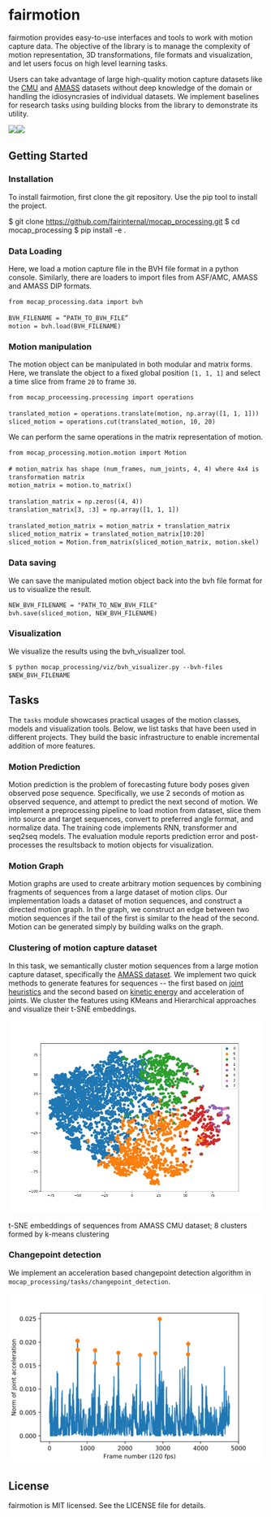 # fairmotion

fairmotion provides easy-to-use interfaces and tools to work with motion capture data. The objective of the library is to manage the complexity of motion representation, 3D transformations, file formats and visualization, and let users focus on high level learning tasks. 

Users can take advantage of large high-quality motion capture datasets like the [CMU](http://mocap.cs.cmu.edu/) and [AMASS](https://amass.is.tue.mpg.de/) datasets without deep knowledge of the domain or handling the idiosyncrasies of individual datasets. We implement baselines for research tasks using building blocks from the library to demonstrate its utility.

<img src="mocap_processing/viz/samples/anim_viz.gif" width="500"><img src="mocap_processing/viz/samples/anim_smpl.gif" width="330">

## Getting Started

### Installation

To install fairmotion, first clone the git repository. Use the pip tool to install the project.

$ git clone https://github.com/fairinternal/mocap_processing.git
$ cd mocap_processing
$ pip install -e .

### Data Loading

Here, we load a motion capture file in the BVH file format in a python console. Similarly, there are loaders to import files from ASF/AMC, AMASS and AMASS DIP formats.
```
from mocap_processing.data import bvh

BVH_FILENAME = “PATH_TO_BVH_FILE”
motion = bvh.load(BVH_FILENAME)
```
### Motion manipulation

The motion object can be manipulated in both modular and matrix forms. Here, we translate the object to a fixed global position `[1, 1, 1]` and select a time slice from frame `20` to frame `30`.
```
from mocap_proceessing.processing import operations

translated_motion = operations.translate(motion, np.array([1, 1, 1]))
sliced_motion = operations.cut(translated_motion, 10, 20)
```
We can perform the same operations in the matrix representation of motion.
```
from mocap_processing.motion.motion import Motion

# motion_matrix has shape (num_frames, num_joints, 4, 4) where 4x4 is transformation matrix
motion_matrix = motion.to_matrix()

translation_matrix = np.zeros((4, 4))
translation_matrix[3, :3] = np.array([1, 1, 1])

translated_motion_matrix = motion_matrix + translation_matrix
sliced_motion_matrix = translated_motion_matrix[10:20]
sliced_motion = Motion.from_matrix(sliced_motion_matrix, motion.skel)
```
### Data saving

We can save the manipulated motion object back into the bvh file format for us to visualize the result.
```
NEW_BVH_FILENAME = "PATH_TO_NEW_BVH_FILE"
bvh.save(sliced_motion, NEW_BVH_FILENAME)
```
### Visualization

We visualize the results using the bvh_visualizer tool.
```
$ python mocap_processing/viz/bvh_visualizer.py --bvh-files $NEW_BVH_FILENAME
```

## Tasks
The `tasks` module showcases practical usages of the motion classes, models and visualization tools. Below, we list tasks that have been used in different projects. They build the basic infrastructure to enable incremental addition of more features. 

### Motion Prediction

Motion prediction is the problem of forecasting future body poses given observed pose sequence. Specifically, we use 2 seconds of motion as observed sequence, and attempt to predict the next second of motion. We implement a preprocessing pipeline to load motion from dataset, slice them into source and target sequences, convert to preferred angle format, and normalize data. The training code implements RNN, transformer and seq2seq models. The evaluation module reports prediction error and post-processes the resultsback to motion objects for visualization.

### Motion Graph

Motion graphs are used to create arbitrary motion sequences by combining fragments of sequences from a large dataset of motion clips. Our implementation loads a dataset of motion sequences, and construct a directed motion graph. In the graph, we construct an edge between two motion sequences if the tail of the first is similar to the head of the second. Motion can be generated simply by building walks on the graph.

### Clustering of motion capture dataset
In this task, we semantically cluster motion sequences from a large motion capture dataset, specifically the [AMASS dataset](http://amass.is.tue.mpg.de/). We implement two quick methods to generate features for sequences -- the first based on [joint heuristics](https://dl.acm.org/doi/10.1145/1073204.1073247) and the second based on [kinetic energy](https://www.researchgate.net/publication/251419971_FMDistance_A_fast_and_effective_distance_function_for_motion_capture_data) and acceleration of joints. We cluster the features using KMeans and Hierarchical approaches and visualize their t-SNE embeddings.

<img src="mocap_processing/tasks/clustering/tsne-pca-k-8.jpg" width="600">

t-SNE embeddings of sequences from AMASS CMU dataset; 8 clusters formed by k-means clustering

### Changepoint detection
We implement an acceleration based changepoint detection algorithm in `mocap_processing/tasks/changepoint_detection`.

![changepoints](mocap_processing/tasks/changepoint_detection/changepoints.svg)

## License
fairmotion is MIT licensed. See the LICENSE file for details.
